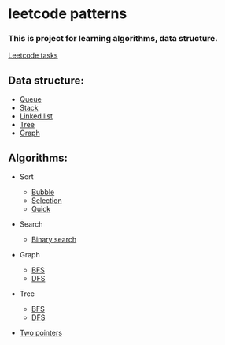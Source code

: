 # leetcode patterns

### This is project for learning algorithms, data structure.

[Leetcode tasks](https://seanprashad.com/leetcode-patterns/)

## Data structure:

* [Queue](./docs/data-structures/queue.md)
* [Stack](./docs/data-structures/stack.md)
* [Linked list](./docs/data-structures/linked-list.md)
* [Tree](./docs/data-structures/tree.md)
* [Graph](./docs/data-structures/graph.md)

## Algorithms:

* Sort
    * [Bubble](./docs/algorithms/sorts/bubble.md)
    * [Selection](./docs/algorithms/sorts/selection.md)
    * [Quick](./docs/algorithms/sorts/quick.md)
* Search
    * [Binary search](./docs/algorithms/search/binary-search.md)
* Graph
    * [BFS](./docs/algorithms/graphs/bfs.md)
    * [DFS](./docs/algorithms/graphs/dfs.md)

* Tree
    * [BFS](./docs/algorithms/graphs/bfs.md)
    * [DFS](./docs/algorithms/graphs/dfs.md)
* [Two pointers](./docs/algorithms/two-pointers.md)
